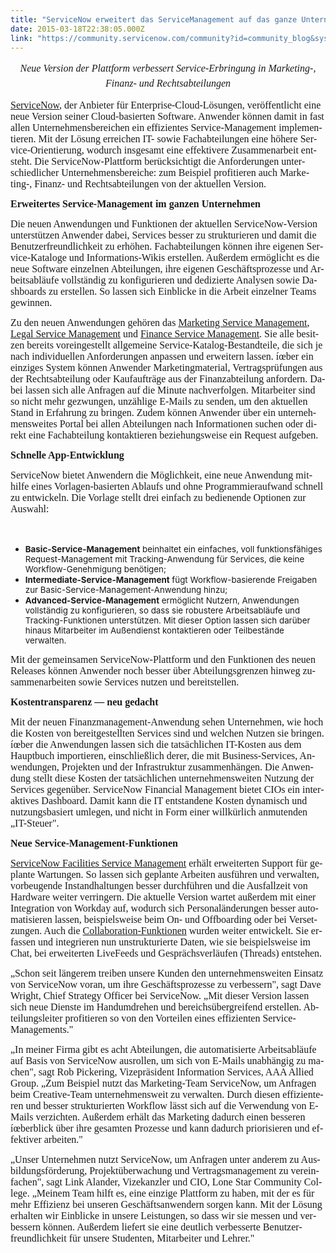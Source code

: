 ```yaml
---
title: "ServiceNow erweitert das ServiceManagement auf das ganze Unternehmen"
date: 2015-03-18T22:38:05.000Z
link: "https://community.servicenow.com/community?id=community_blog&sys_id=c26dea29dbd0dbc01dcaf3231f961997"
---
```

<p align="center" style="text-align: center;"><em style=": ; line-height: 1.5em; text-align: left; font-size: 12pt; font-family: Calibri;">Neue Version der Plattform verbessert Service-Erbringung in Marketing-, Finanz- und Rechtsabteilungen</em></p><p></p><p><span style="font-size: 12pt;"><span lang="DE" style="font-family: Calibri;"><a title="w.servicenow.com/" href="http://www.servicenow.com/">ServiceNow</a>,</span><span lang="DE" style="font-family: Calibri;"> der Anbieter für Enterprise-Cloud-Lösungen, veröffentlicht eine neue Version seiner Cloud-basierten Software. Anwender können damit in fast allen Unternehmensbereichen ein effizientes Service-Management implementieren. Mit der Lösung erreichen IT- sowie Fachabteilungen eine höhere Service-Orientierung, wodurch insgesamt eine effektivere Zusammenarbeit entsteht. Die ServiceNow-Plattform berücksichtigt die Anforderungen unterschiedlicher Unternehmensbereiche: zum Beispiel profitieren auch Marketing-, Finanz- und Rechtsabteilungen<em> </em>von der aktuellen Version.</span></span></p><p></p><p><span style="font-size: 12pt;"><strong><span lang="DE" style="font-family: Calibri;">Erweitertes Service-Management im ganzen Unternehmen</span></strong></span></p><p><span lang="DE" style="font-family: Calibri; font-size: 12pt;">Die neuen Anwendungen und Funktionen der aktuellen ServiceNow-Version unterstützen Anwender dabei, Services besser zu strukturieren und damit die Benutzerfreundlichkeit zu erhöhen. Fachabteilungen können ihre eigenen Service-Kataloge und Informations-Wikis erstellen. Außerdem ermöglicht es die neue Software einzelnen Abteilungen, ihre eigenen Geschäftsprozesse und Arbeitsabläufe vollständig zu konfigurieren und dedizierte Analysen sowie Dashboards zu erstellen. So lassen sich Einblicke in die Arbeit einzelner Teams gewinnen.</span></p><p></p><p><span style="font-size: 12pt;"><span lang="DE" style="font-family: Calibri;">Zu den neuen Anwendungen gehören das </span><a href="http://www.servicenow.com/products/marketing-service-management.html"><span lang="DE" style="font-family: Calibri;">Marketing Service Management</span></a><span lang="DE" style="font-family: Calibri;">, </span><a href="http://www.servicenow.com/products/legal-service-management.html"><span lang="DE" style="font-family: Calibri;">Legal Service Management</span></a><span lang="DE" style="font-family: Calibri;"> und </span><a href="http://www.servicenow.com/products/finance-service-management.html"><span lang="DE" style="font-family: Calibri;">Finance Service Management</span></a><span lang="DE" style="font-family: Calibri;">. Sie alle besitzen bereits voreingestellt allgemeine Service-Katalog-Bestandteile, die sich je nach individuellen Anforderungen anpassen und erweitern lassen. íœber ein einziges System können Anwender Marketingmaterial, Vertragsprüfungen aus der Rechtsabteilung oder Kaufaufträge aus der Finanzabteilung anfordern. Dabei lassen sich alle Anfragen auf die Minute nachverfolgen. Mitarbeiter sind so nicht mehr gezwungen, unzählige E-Mails zu senden, um den aktuellen Stand in Erfahrung zu bringen. Zudem können Anwender über ein unternehmensweites Portal bei allen Abteilungen nach Informationen suchen oder direkt eine Fachabteilung kontaktieren beziehungsweise ein Request aufgeben.</span></span></p><p></p><p><span style="font-size: 12pt;"><strong><span lang="DE" style="font-family: Calibri;">Schnelle App-Entwicklung </span></strong></span></p><p><span lang="DE" style="font-family: Calibri; font-size: 12pt;">ServiceNow bietet Anwendern die Möglichkeit, eine neue Anwendung mithilfe eines Vorlagen-basierten Ablaufs und ohne Programmieraufwand schnell zu entwickel</span><span style="font-size: 12pt; font-family: Calibri;">n. Die Vorlage stellt drei einfach zu bedienende Optionen zur Auswahl:</span></p><p><span style="font-size: 12pt; font-family: Calibri;"><br/></span></p><ul><li><span style="font-size: 10pt;"><strong style=": ; font-size: 10pt;">Basic-Service-Management</strong> beinhaltet ein einfaches, voll funktionsfähiges Request-Management mit Tracking-Anwendung für Services, die keine Workflow-Genehmigung benötigen;</span></li><li><span style="font-size: 10pt;"><strong>Intermediate-Service-Management</strong> fügt Workflow-basierende Freigaben zur Basic-Service-Management-Anwendung hinzu;</span></li><li><span style="font-size: 10pt;"><strong>Advanced-Service-Management</strong> ermöglicht Nutzern, Anwendungen vollständig zu konfigurieren, so dass sie robustere Arbeitsabläufe und Tracking-Funktionen unterstützen. Mit dieser Option lassen sich darüber hinaus Mitarbeiter im Außendienst kontaktieren oder Teilbestände verwalten.</span></li></ul><p></p><p><span lang="DE" style="font-family: Calibri; font-size: 12pt;">Mit der gemeinsamen ServiceNow-Plattform und den Funktionen des neuen Releases können Anwender noch besser über Abteilungsgrenzen hinweg zusammenarbeiten sowie Services nutzen und bereitstellen.</span></p><p></p><p><span style="font-size: 12pt;"><strong><span lang="DE" style="font-family: Calibri;">Kostentransparenz — neu gedacht</span></strong></span></p><p><span lang="DE" style="font-family: Calibri; font-size: 12pt;">Mit der neuen Finanzmanagement-Anwendung sehen Unternehmen, wie hoch die Kosten von bereitgestellten Services sind und welchen Nutzen sie bringen. íœber die Anwendungen lassen sich die tatsächlichen IT-Kosten aus dem Hauptbuch importieren, einschließlich derer, die mit Business-Services, Anwendungen, Projekten und der Infrastruktur zusammenhängen. Die Anwendung stellt diese Kosten der tatsächlichen unternehmensweiten Nutzung der Services gegenüber. ServiceNow Financial Management bietet CIOs ein interaktives Dashboard. Damit kann die IT entstandene Kosten dynamisch und nutzungsbasiert umlegen, und nicht in Form einer willkürlich anmutenden „IT-Steuer".</span></p><p></p><p><span style="font-size: 12pt;"><strong><span lang="DE" style="font-family: Calibri;">Neue Service-Management-Funktionen</span></strong></span></p><p><span style="font-size: 12pt;"><a href="http://www.servicenow.com/solutions/facilities-service-management.html"><span lang="DE" style="font-family: Calibri;">ServiceNow Facilities Service Management</span></a><span lang="DE" style="font-family: Calibri;"> erhält erweiterten Support für geplante Wartungen. So lassen sich geplante Arbeiten ausführen und verwalten, vorbeugende Instandhaltungen besser durchführen und die Ausfallzeit von Hardware weiter verringern. Die aktuelle Version wartet außerdem mit einer Integration von Workday auf, wodurch sich Personaländerungen besser automatisieren lassen, beispielsweise beim On- und Offboarding oder bei Versetzungen. Auch die </span><a href="http://www.servicenow.com/products/collaboration.html"><span lang="DE" style="font-family: Calibri;">Collaboration-Funktionen</span></a><span lang="DE" style="font-family: Calibri;"> wurden weiter entwickelt. Sie erfassen und integrieren nun unstrukturierte Daten, wie sie beispielsweise im Chat, bei erweiterten LiveFeeds und Gesprächsverläufen (Threads) entstehen. </span></span></p><p></p><p><span lang="DE" style="font-family: Calibri; font-size: 12pt;">„Schon seit längerem treiben unsere Kunden den unternehmensweiten Einsatz von ServiceNow voran, um ihre Geschäftsprozesse zu verbessern", sagt Dave Wright, Chief Strategy Officer bei ServiceNow. „Mit dieser Version lassen sich neue Dienste im Handumdrehen und bereichsübergreifend erstellen. Abteilungsleiter profitieren so von den Vorteilen eines effizienten Service-Managements."</span></p><p></p><p><span lang="DE" style="font-family: Calibri; font-size: 12pt;">„In meiner Firma gibt es acht Abteilungen, die automatisierte Arbeitsabläufe auf Basis von ServiceNow ausrollen, um sich von E-Mails unabhängig zu machen", sagt Rob Pickering, Vizepräsident Information Services, AAA Allied Group. „Zum Beispiel nutzt das Marketing-Team ServiceNow, um Anfragen beim Creative-Team unternehmensweit zu verwalten. Durch diesen effizienteren und besser strukturierten Workflow lässt sich auf die Verwendung von E-Mails verzichten. Außerdem erhält das Marketing dadurch einen besseren íœberblick über ihre gesamten Prozesse und kann dadurch priorisieren und effektiver arbeiten."</span></p><p></p><p><span lang="DE" style="font-family: Calibri; font-size: 12pt;">„Unser Unternehmen nutzt ServiceNow, um Anfragen unter anderem zu Ausbildungsförderung, Projektüberwachung und Vertragsmanagement zu vereinfachen", sagt Link Alander, Vizekanzler und CIO, Lone Star Community College. „Meinem Team hilft es, eine einzige Plattform zu haben, mit der es für mehr Effizienz bei unseren Geschäftsanwendern sorgen kann. Mit der Lösung erhalten wir Einblicke in unsere Leistungen, so dass wir sie messen und verbessern können. Außerdem liefert sie eine deutlich verbesserte Benutzerfreundlichkeit für unsere Studenten, Mitarbeiter und Lehrer."</span></p>
